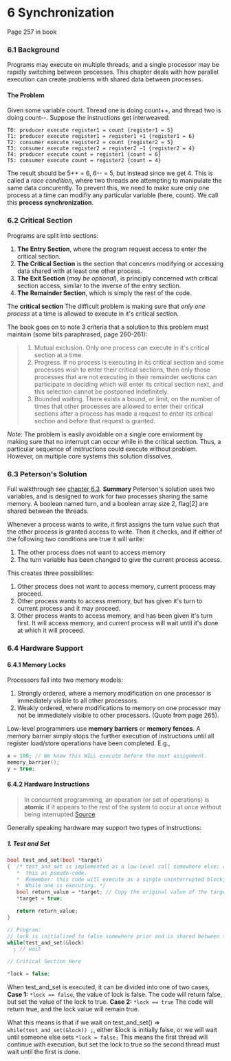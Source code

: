 # 6 Synchronization
Page 257 in book

### 6.1 Background
Programs may execute on multiple threads, and a single processor may be rapidly switching between processes. This chapter deals with how parallel execution can create problems with shared data between processes.

#### The Problem
Given some variable count. Thread one is doing count++, and thread two is doing count--. Suppose the instructions get interweaved:
```
T0: producer execute register1 = count {register1 = 5}
T1: producer execute register1 = register1 +1 {register1 = 6}
T2: consumer execute register2 = count {register2 = 5}
T3: consumer execute register2 = register2 −1 {register2 = 4}
T4: producer execute count = register1 {count = 6}
T5: consumer execute count = register2 {count = 4}
```
The result should be 5++ = 6, 6-- = 5, but instead since we get 4. This is called a _race condition_, where two threads are attempting to manipulate the same data concurently. To prevent this, we need to make sure only one process at a time can modifiy any particular variable (here, count). We call this **process synchronization**.
### 6.2 Critical Section
Programs are split into sections:
1. **The Entry Section**, where the program request access to enter the critical section.
2. **The Critical Section** is the section that concenrs modifying or accessing data shared with at least one other process.
3. **The Exit Section** (_may be optional_), is principly concerned with critical section access, similar to the inverse of the entry section. 
4. **The Remainder Section**, which is simply the rest of the code.

The **critical section**  The difficult problem is making sure that _only one process_ at a time is allowed to execute in it's critical section.

The book goes on to note 3 criteria that a solution to this problem must maintain (some bits paraphrased, page 260-261):

> 1. Mutual exclusion. Only one process can execute in it's critical section at a time.
> 2. Progress. If no process is executing in its critical section and some processes
wish to enter their critical sections, then only those processes that
are not executing in their remainder sections can participate in deciding
which will enter its critical section next, and this selection cannot be
postponed indefinitely.
> 3. Bounded waiting. There exists a bound, or limit, on the number of times
that other processes are allowed to enter their critical sections after a
process has made a request to enter its critical section and before that
request is granted.

*Note*: The problem is easily avoidable on a single core enviorment by making sure that no interrupt can occur while in the critical section. Thus, a particular sequence of instructions could execute without problem. However, on multiple core systems this solution dissolves.

### 6.3 Peterson's Solution

Full walkthrough see [chapter 6.3](6.3.md).
**Summary**
Peterson's solution uses two variables, and is designed to work for *two* processes sharing the same memory. A boolean named turn, and a boolean array size 2, flag[2] are shared between the threads.

Whenever a process wants to write, it first assigns the turn value such that the other process is granted access to write. Then it checks, and if either of the following two conditions are true it will write:
1) The other process does not want to access memory
2) The turn variable has been changed to give the current process access.

This creates three possibilites:
1) Other process does not want to access memory, current process may proceed.
2) Other process wants to access memory, but has given it's turn to current process and it may proceed.
3) Other process wants to access memory, and has been given it's turn first. It will access memory, and current process will wait until it's done at which it will proceed.

### 6.4 Hardware Support

#### 6.4.1 Memory Locks
Processors fall into two memory models:


1. Strongly ordered, where a memory modification on one processor is
immediately visible to all other processors.
2. Weakly ordered, where modifications to memory on one processor may
not be immediately visible to other processors.
(Quote from page 265).

Low-level programmers use **memory barriers** or **memory fences**. A memory barrier simply stops the further execution of instructions until all register load/store operations have been completed.
E.g.,
```cpp
x = 100; // We know this WILL execute before the next assignment.
memory_barrier();
y = true;
```
#### 6.4.2 Hardware Instructions
> In concurrent programming, an operation (or set of operations) is **atomic** if it appears to the rest of the system to occur at once without being interrupted
[Source](https://www.it.uu.se/education/course/homepage/os/vt18/module-4/definitions/#:~:text=or%20a%20process.-,Atomic%20operations,%3A%20linearizable%2C%20indivisible%20or%20uninterruptible.)

Generally speaking hardware may support two types of instructions: 
##### 1. Test and Set
```cpp
bool test_and_set(bool *target)
{  /* test_and_set is implemented as a low-level call somewhere else; consider
   *  this as pseudo-code.
   *  Remember: this code will execute as a single uninterrupted block, and no other core and execute a test_and_set instruction
   *  While one is executing. */
   bool return_value = *target; // Copy the original value of the target before modifying.
   *target = true;

   return return_value;
}

// Program:
// lock is initialized to false somewhere prior and is shared between threads.
while(test_and_set(&lock)
  ; // wait

// Critical Section Here

*lock = false;

```
When test_and_set is executed, it can be divided into one of two cases,
**Case 1:**
`*lock == false`, the value of lock is false.
The code will return false, but set the value of the lock to true.
**Case 2:**
`*lock == true`
The code will return true, and the lock value will remain true.

What this means is that if we wait on test_and_set() => `while(test_and_set(&lock)) ;`, either &lock is initially false, or we will wait until someone else sets `*lock = false;` This means the first thread will continue with execution, but set the lock to true so the second thread must wait until the first is done.
